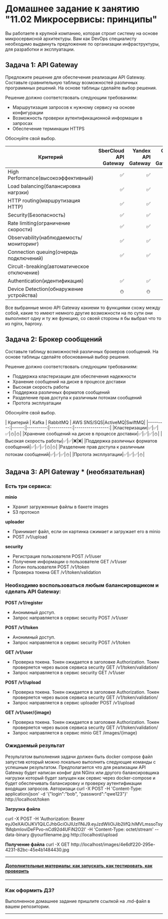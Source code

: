 
# Домашнее задание к занятию "11.02 Микросервисы: принципы"

Вы работаете в крупной компанию, которая строит систему на основе микросервисной архитектуры.
Вам как DevOps специалисту необходимо выдвинуть предложение по организации инфраструктуры, для разработки и эксплуатации.

## Задача 1: API Gateway 

Предложите решение для обеспечения реализации API Gateway. Составьте сравнительную таблицу возможностей различных программных решений. На основе таблицы сделайте выбор решения.

Решение должно соответствовать следующим требованиям:
- Маршрутизация запросов к нужному сервису на основе конфигурации
- Возможность проверки аутентификационной информации в запросах
- Обеспечение терминации HTTPS

Обоснуйте свой выбор.

| Критерий | SberCloud API Gateway |  Yandex API Gateway | Oracle API Gateway|Amazon API Gateway| nginx| haproxy|
|----------|----------------------:|--------------------:|------------------:|-----------------:|-----:|-------:|
| High Performance(высокоэффективный) |:white_check_mark:|:white_check_mark:|:white_check_mark:|:white_check_mark:| :white_check_mark: | :white_check_mark: |
| Load balancing(балансировка нагрзки) |:white_check_mark:|:white_check_mark:|:white_check_mark:|:white_check_mark:|:white_check_mark:| :white_check_mark: |
| HTTP routing(маршрутизация HTTP) |:white_check_mark:|:white_check_mark:|:white_check_mark:|:white_check_mark:|:white_check_mark:| :white_check_mark: |
| Security(Безопасность) |:white_check_mark:|:white_check_mark:|:white_check_mark:|:white_check_mark:|:white_check_mark:| :white_check_mark: |
| Rate limiting(ограничение скорости) |:white_check_mark:|:white_check_mark:|:white_check_mark:|:white_check_mark:| :white_check_mark: | :white_check_mark: |
| Observability(наблюдаемость/мониторинг) |:white_check_mark:|:white_check_mark:|:white_check_mark:|:white_check_mark:| :white_check_mark: | :white_check_mark:|
| Connection queuing(очередь подключений) |:white_check_mark:|:white_check_mark:|:white_check_mark:|:white_check_mark:| :white_check_mark: | :white_check_mark: |
| Circuit-breaking(автоматическое отключение) ||||| :white_check_mark: |:white_check_mark:|
| Authentication(идентификация)|:white_check_mark:|:white_check_mark:|:white_check_mark:|:white_check_mark:|:white_check_mark:|:white_check_mark:|
| Device Detection(обнаружение устройства)| :snowman:|:snowman:|:snowman:|:snowman:|:snowman:|:white_check_mark:|

Все выбранные мною API Gateway какиеми то функциями схожу между собой, какие то имеют немного другие возможности на по сути они выполняют одну и ту же функцию, со своей стороны я бы выбрал что то из nginx, haproxy.

## Задача 2: Брокер сообщений

Составьте таблицу возможностей различных брокеров сообщений. На основе таблицы сделайте обоснованный выбор решения.

Решение должно соответствовать следующим требованиям:
- Поддержка кластеризации для обеспечения надежности
- Хранение сообщений на диске в процессе доставки
- Высокая скорость работы
- Поддержка различных форматов сообщений
- Разделение прав доступа к различным потокам сообщений
- Протота эксплуатации

Обоснуйте свой выбор.

| Критерий | Kafka |  RabbitMQ | AWS SNS/SQS|ActiveMQ|SwiftMQ|
|---------:|------:|----------:|-----------:|-----------------:|
|Кластеризации|:white_check_mark:|:white_check_mark:|:white_check_mark:|:snowman:|:snowman:|
|Хранение сообщений на диске в процессе доставки|:white_check_mark:|:white_check_mark:|:white_check_mark:|:snowman:|
|Высокая скорость работы|:white_check_mark:|:white_check_mark:|:x:|:x:|
|Поддержка различных форматов сообщений|:white_check_mark:|:white_check_mark:|:white_check_mark:|:snowman:|:snowman:|
|Разделение прав доступа к различным потокам сообщений|:white_check_mark:|:white_check_mark:|:white_check_mark:|:snowman:|
|Протота эксплуатации|:white_check_mark:|:white_check_mark:|:white_check_mark:|:snowman:|


## Задача 3: API Gateway * (необязательная)

### Есть три сервиса:

**minio**
- Хранит загруженные файлы в бакете images
- S3 протокол

**uploader**
- Принимает файл, если он картинка сжимает и загружает его в minio
- POST /v1/upload

**security**
- Регистрация пользователя POST /v1/user
- Получение информации о пользователе GET /v1/user
- Логин пользователя POST /v1/token
- Проверка токена GET /v1/token/validation

### Необходимо воспользоваться любым балансировщиком и сделать API Gateway:

**POST /v1/register**
- Анонимный доступ.
- Запрос направляется в сервис security POST /v1/user

**POST /v1/token**
- Анонимный доступ.
- Запрос направляется в сервис security POST /v1/token

**GET /v1/user**
- Проверка токена. Токен ожидается в заголовке Authorization. Токен проверяется через вызов сервиса security GET /v1/token/validation/
- Запрос направляется в сервис security GET /v1/user

**POST /v1/upload**
- Проверка токена. Токен ожидается в заголовке Authorization. Токен проверяется через вызов сервиса security GET /v1/token/validation/
- Запрос направляется в сервис uploader POST /v1/upload

**GET /v1/user/{image}**
- Проверка токена. Токен ожидается в заголовке Authorization. Токен проверяется через вызов сервиса security GET /v1/token/validation/
- Запрос направляется в сервис minio  GET /images/{image}

### Ожидаемый результат

Результатом выполнения задачи должен быть docker compose файл запустив который можно локально выполнить следующие команды с успешным результатом.
Предполагается что для реализации API Gateway будет написан конфиг для NGinx или другого балансировщика нагрузки который будет запущен как сервис через docker-compose и будет обеспечивать балансировку и проверку аутентификации входящих запросов.
Авторизаци
curl -X POST -H 'Content-Type: application/json' -d '{"login":"bob", "password":"qwe123"}' http://localhost/token

**Загрузка файла**

curl -X POST -H 'Authorization: Bearer eyJ0eXAiOiJKV1QiLCJhbGciOiJIUzI1NiJ9.eyJzdWIiOiJib2IifQ.hiMVLmssoTsy1MqbmIoviDeFPvo-nCd92d4UFiN2O2I' -H 'Content-Type: octet/stream' --data-binary @yourfilename.jpg http://localhost/upload

**Получение файла**
curl -X GET http://localhost/images/4e6df220-295e-4231-82bc-45e4b1484430.jpg

---

#### [Дополнительные материалы: как запускать, как тестировать, как проверить](https://github.com/netology-code/devkub-homeworks/tree/main/11-microservices-02-principles)

---

### Как оформить ДЗ?

Выполненное домашнее задание пришлите ссылкой на .md-файл в вашем репозитории.

---